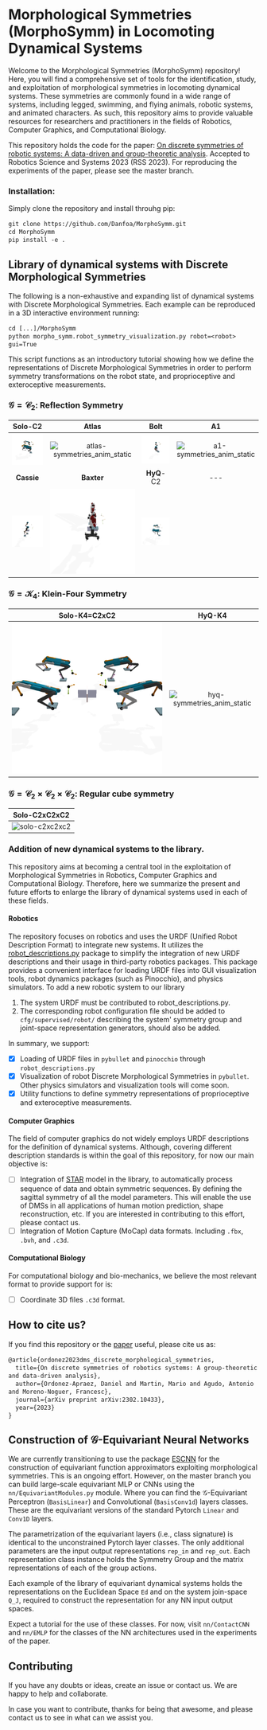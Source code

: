 # Morphological Symmetries (MorphoSymm) in Locomoting Dynamical Systems


Welcome to the Morphological Symmetries (MorphoSymm) repository! Here, you will find a comprehensive set of tools for the identification, study, and exploitation of morphological symmetries in locomoting dynamical systems. These symmetries are commonly found in a wide range of systems, including legged, swimming, and flying animals, robotic systems, and animated characters. As such, this repository aims to provide valuable resources for researchers and practitioners in the fields of Robotics, Computer Graphics, and Computational Biology.



This repository holds the code for the paper: [On discrete symmetries of robotic systems: A data-driven and group-theoretic analysis](https://scholar.google.it/scholar?q=on+discrete+symmetries+of+robotic+systems:+a+data-driven+and+group-theoretic+analysis&hl=en&as_sdt=0&as_vis=1&oi=scholart). 
Accepted to Robotics Science and Systems 2023 (RSS 2023). For reproducing the experiments of the paper, please see the master branch.
### Installation:
Simply clone the repository and install throuhg pip:
```
git clone https://github.com/Danfoa/MorphoSymm.git
cd MorphoSymm
pip install -e .
```
## Library of dynamical systems with Discrete Morphological Symmetries 
The following is a non-exhaustive and expanding list of dynamical systems with Discrete Morphological Symmetries. Each example can be
reproduced in a 3D interactive environment running:
```
cd [...]/MorphoSymm
python morpho_symm.robot_symmetry_visualization.py robot=<robot> gui=True 
```
This script functions as an introductory tutorial showing how we define the representations of Discrete Morphological Symmetries in order to perform symmetry transformations on the robot state, and proprioceptive and exteroceptive measurements.
### $\mathcal{G}=\mathcal{C}_2$: Reflection Symmetry
|                                       Solo-C2   	                                       |                                                                Atlas   	                                                                |                                      Bolt   	                                       |                                                                A1 	                                                                |   
|:---------------------------------------------------------------------------------------:|:---------------------------------------------------------------------------------------------------------------------------------------:|:-----------------------------------------------------------------------------------:|:----------------------------------------------------------------------------------------------------------------------------------:|
|   ![solo-symmetries_anim_static](paper/animations/solo-C2-symmetries_anim_static.gif)   | 	 ![atlas-symmetries_anim_static](https://user-images.githubusercontent.com/8356912/200183197-94242c57-bd9d-41cb-8a0b-509dceef5cb9.gif) | ![bolt-symmetries_anim_static](paper/animations/bolt-C2-symmetries_anim_static.gif) | ![a1-symmetries_anim_static](https://user-images.githubusercontent.com/8356912/203263932-1258a540-41d9-4b3d-9eb3-b67a840a7f5a.gif) | 	        
 |                                     **Cassie**   	                                      |                                                             **Baxter**   	                                                              |                                    **HyQ**-C2  	                                    |                                                                ---	                                                                |   
| ![cassie-symmetries_anim_static](paper/animations/cassie-C2-symmetries_anim_static.gif) |                         ![baxter-symmetries_anim_static](paper/animations/baxter-C2-symmetries_anim_static.gif)                         | ![bolt-symmetries_anim_static](paper/animations/hyq-C2-symmetries_anim_static.gif)  |

### $\mathcal{G}=\mathcal{K}_4$: Klein-Four Symmetry
|                          Solo-K4=C2xC2   	                           |                                       HyQ-K4   	                                        |   
|:--------------------------------------------------------------------:|:---------------------------------------------------------------------------------------:|
| 	![Solo-K4](paper/animations/solo-Klein4-symmetries_anim_static.gif) | 	 ![hyq-symmetries_anim_static](paper/animations/hyq-Klein4-symmetries_anim_static.gif) | 	        

### $\mathcal{G}=\mathcal{C}_2\times\mathcal{C}_2\times\mathcal{C}_2$: Regular cube symmetry 
|                              Solo-C2xC2xC2   	                               |   
|:----------------------------------------------------------------------------:|
| 	![solo-c2xc2xc2](paper/animations/solo-C2xC2xC2-symmetries_anim_static.gif) | 	        

### Addition of new dynamical systems to the library.

This repository aims at becoming a central tool in the exploitation of Morphological Symmetries in Robotics, Computer Graphics and Computational Biology.
Therefore, here we summarize the present and future efforts to enlarge the library of dynamical systems used in each of these fields.

#### Robotics
The repository focuses on robotics and uses the URDF (Unified Robot Description Format) to integrate new systems. 
It utilizes the [robot_descriptions.py](https://github.com/robot-descriptions/robot_descriptions.py) package to simplify the integration of new URDF descriptions and their usage in 
third-party robotics packages. This package provides a convenient interface for loading URDF files into GUI 
visualization tools, robot dynamics packages (such as Pinocchio), and physics simulators. To add a new robotic system to our library
1. The system URDF must be contributed to robot_descriptions.py.
2. The corresponding robot configuration file should be added to `cfg/supervised/robot/` describing the system' symmetry group and joint-space representation generators, should also be added.

In summary, we support:

- [x] Loading of URDF files in `pybullet` and `pinocchio` through `robot_descriptions.py` 
- [x] Visualization of robot Discrete Morphological Symmetries in `pybullet`. Other physics simulators and visualization tools will come soon. 
- [x] Utility functions to define symmetry representations of proprioceptive and exteroceptive measurements.

#### Computer Graphics

The field of computer graphics do not widely employs URDF descriptions for the definition of dynamical systems. Although, covering different description standards is within the goal of this repository, 
for now our main objective is:

- [ ] Integration of [STAR](https://star.is.tue.mpg.de/) model in the library, to automatically process sequence of data and obtain symmetric sequences. 
By defining the sagittal symmetry of all the model parameters. This will enable the use of DMSs in all applications of human motion prediction, shape reconstruction, etc. 
If you are interested in contributing to this effort, please contact us.
- [ ] Integration of Motion Capture (MoCap) data formats. Including `.fbx`, `.bvh`, and `.c3d`. 

#### Computational Biology

For computational biology and bio-mechanics, we believe the most relevant format to provide support for is:
- [ ] Coordinate 3D files `.c3d` format. 

## How to cite us?
If you find this repository or the [paper](https://scholar.google.it/scholar?q=on+discrete+symmetries+of+robotic+systems:+a+data-driven+and+group-theoretic+analysis&hl=en&as_sdt=0&as_vis=1&oi=scholart) useful, please cite us as:
```
@article{ordonez2023dms_discrete_morphological_symmetries,
  title={On discrete symmetries of robotics systems: A group-theoretic and data-driven analysis},
  author={Ordonez-Apraez, Daniel and Martin, Mario and Agudo, Antonio and Moreno-Noguer, Francesc},
  journal={arXiv preprint arXiv:2302.10433},
  year={2023}
}
```

## Construction of $\mathcal{G}$-Equivariant Neural Networks

We are currently transitioning to use the package [ESCNN](https://github.com/QUVA-Lab/escnn) for the construction of 
equivariant function approximators exploiting morphological symmetries. This is an ongoing effort. However, on the master branch 
you can build large-scale equivariant MLP or CNNs using the `nn/EquivariantModules.py` module. Where you can find the $\mathcal{G}$-Equivariant Perceptron (`BasisLinear`) and Convolutional (`BasisConv1d`) layers classes. 
These are the equivariant versions of the standard Pytorch `Linear` and `Conv1D` layers. 

The parametrization of the equivariant layers (i.e., class signature) is identical to the unconstrained Pytorch layer classes.
The only additional parameters are the input output representations `rep_in` and `rep_out`. 
Each representation class instance holds the Symmetry Group and the matrix representations of each of the group actions.

Each example of the library of equivariant dynamical systems holds the representations on the Euclidean Space `Ed` and 
on the system join-space `Q_J`, required to construct the representation for any NN input output spaces.

Expect a tutorial for the use of these classes. For now, visit `nn/ContactCNN` and `nn/EMLP` for the classes of the 
NN architectures used in the experiments of the paper.

## Contributing

If you have any doubts or ideas, create an issue or contact us. We are happy to help and collaborate.

In case you want to contribute, thanks for being that awesome, and please contact us to see in what can we assist you. 